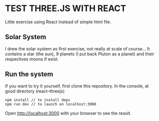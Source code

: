 # TEST THREE.JS WITH REACT

Little exercise using React instead of simple html file.

## Solar System

I drew the solar system as first exercise, not really at scale of course... It contains a star (the sun), 9 planets (I put back Pluton as a planet) and their respectives moons if exist.

## Run the system

If you want to try it yourself, first clone this repository. In the console, at good directory (react-threejs)

```
npm install // to install deps
npm run dev // to launch on localhost:3000
```

Open [http://localhost:3000](http://localhost:3000) with your browser to see the result.
